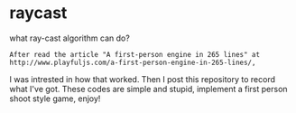 raycast
=======

what ray-cast algorithm can do?


    After read the article "A first-person engine in 265 lines" at http://www.playfuljs.com/a-first-person-engine-in-265-lines/,
I was intrested in how that worked. Then I post this repository to record what I've got.
    These codes are simple and stupid, implement a first person shoot style game, enjoy!
